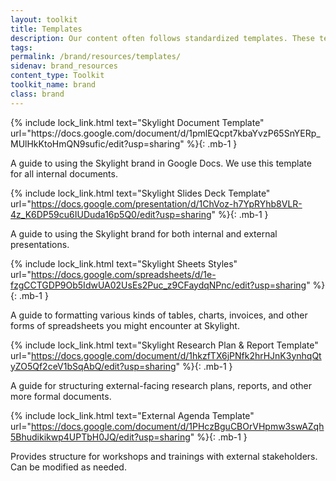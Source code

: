 ```yaml
---
layout: toolkit
title: Templates
description: Our content often follows standardized templates. These templates make both writing and reading easier. They also help future-proof our content, making the work reusable outside of where it was originally created.
tags:
permalink: /brand/resources/templates/
sidenav: brand_resources
content_type: Toolkit
toolkit_name: brand
class: brand
---
```


<div class="row brand__content-section">
<div class="col-md-8" markdown="1">
{% include lock_link.html
  text="Skylight Document Template"
  url="https://docs.google.com/document/d/1pmlEQcpt7kbaYvzP65SnYERp_MUlHkKtoHmQN9sufic/edit?usp=sharing"
%}{: .mb-1 }

A guide to using the Skylight brand in Google Docs. We use this template for all internal documents.

{% include lock_link.html
  text="Skylight Slides Deck Template"
  url="https://docs.google.com/presentation/d/1ChVoz-h7YpRYhb8VLR-4z_K6DP59cu6IUDuda16p5Q0/edit?usp=sharing"
%}{: .mb-1 }

A guide to using the Skylight brand for both internal and external presentations.

{% include lock_link.html
  text="Skylight Sheets Styles"
  url="https://docs.google.com/spreadsheets/d/1e-fzgCCTGDP9Ob5IdwUA02UsEs2Puc_z9CFaydqNPnc/edit?usp=sharing"
%}{: .mb-1 }

A guide to formatting various kinds of tables, charts, invoices, and other forms of spreadsheets you might encounter at Skylight.

{% include lock_link.html
  text="Skylight Research Plan & Report Template"
  url="https://docs.google.com/document/d/1hkzfTX6jPNfk2hrHJnK3ynhqQtyZO5Qf2ceV1bSqAbQ/edit?usp=sharing"
%}{: .mb-1 }

A guide for structuring external-facing research plans, reports, and other more formal documents.

{% include lock_link.html
  text="External Agenda Template"
  url="https://docs.google.com/document/d/1PHczBguCBOrVHpmw3swAZqh5Bhudikikwp4UPTbH0JQ/edit?usp=sharing"
%}{: .mb-1 }

Provides structure for workshops and trainings with external stakeholders. Can be modified as needed.
</div>
</div>
